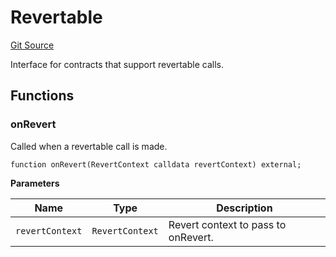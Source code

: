 # Revertable
[Git Source](https://github.com/zeta-chain/protocol-contracts/blob/40c5aaa5c865ea06658f463587fd9248724b3b38/contracts/Revert.sol)

Interface for contracts that support revertable calls.


## Functions
### onRevert

Called when a revertable call is made.


```solidity
function onRevert(RevertContext calldata revertContext) external;
```
**Parameters**

|Name|Type|Description|
|----|----|-----------|
|`revertContext`|`RevertContext`|Revert context to pass to onRevert.|


